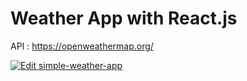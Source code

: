 # Weather App with React.js

API : https://openweathermap.org/

[![Edit simple-weather-app](https://codesandbox.io/static/img/play-codesandbox.svg)](https://codesandbox.io/s/github/oguzsh/react-weather-app/tree/master/?autoresize=1&fontsize=14)
